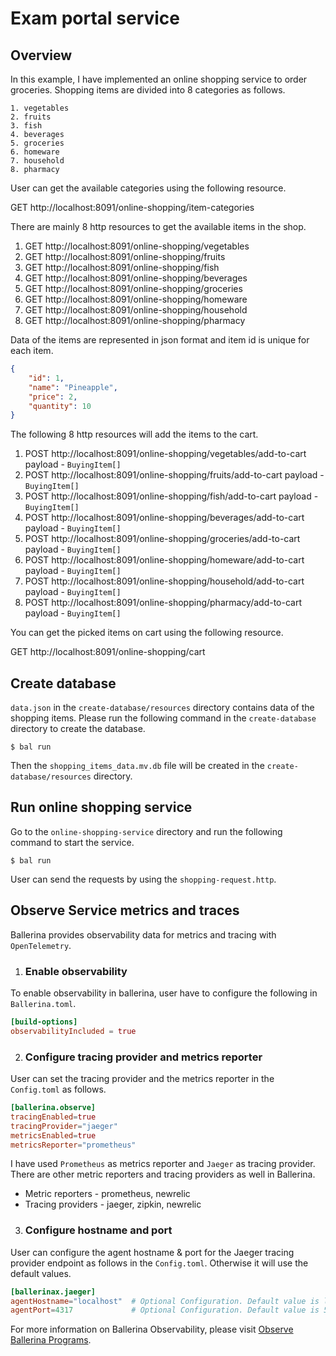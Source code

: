 # Exam portal service

## Overview

In this example, I have implemented an online shopping service to order groceries. Shopping items are divided into 8 categories as follows.

    1. vegetables
    2. fruits
    3. fish
    4. beverages
    5. groceries
    6. homeware
    7. household
    8. pharmacy

User can get the available categories using the following resource.

GET http://localhost:8091/online-shopping/item-categories

There are mainly 8 http resources to get the available items in the shop.

1. GET http://localhost:8091/online-shopping/vegetables
2. GET http://localhost:8091/online-shopping/fruits
3. GET http://localhost:8091/online-shopping/fish
4. GET http://localhost:8091/online-shopping/beverages
5. GET http://localhost:8091/online-shopping/groceries
6. GET http://localhost:8091/online-shopping/homeware
7. GET http://localhost:8091/online-shopping/household
8. GET http://localhost:8091/online-shopping/pharmacy

Data of the items are represented in json format and item id is unique for each item.

```json
{
    "id": 1,
    "name": "Pineapple",
    "price": 2,
    "quantity": 10
}
```

The following 8 http resources will add the items to the cart.

1. POST http://localhost:8091/online-shopping/vegetables/add-to-cart
    payload - `BuyingItem[]`
2. POST http://localhost:8091/online-shopping/fruits/add-to-cart
    payload - `BuyingItem[]`
3. POST http://localhost:8091/online-shopping/fish/add-to-cart
    payload - `BuyingItem[]`
4. POST http://localhost:8091/online-shopping/beverages/add-to-cart
    payload - `BuyingItem[]`
5. POST http://localhost:8091/online-shopping/groceries/add-to-cart
    payload - `BuyingItem[]`
6. POST http://localhost:8091/online-shopping/homeware/add-to-cart
    payload - `BuyingItem[]`
7. POST http://localhost:8091/online-shopping/household/add-to-cart
    payload - `BuyingItem[]`
8. POST http://localhost:8091/online-shopping/pharmacy/add-to-cart
    payload - `BuyingItem[]`

You can get the picked items on cart using the following resource.

GET http://localhost:8091/online-shopping/cart


## Create database

`data.json` in the `create-database/resources` directory contains data of the shopping items. Please run the following command in the `create-database` directory to create the database.

`$ bal run`

Then the `shopping_items_data.mv.db` file will be created in the `create-database/resources` directory.

## Run online shopping service

Go to the `online-shopping-service` directory and run the following command to start the service.

`$ bal run`

User can send the requests by using the `shopping-request.http`.


## Observe Service metrics and traces

Ballerina provides observability data for metrics and tracing with `OpenTelemetry`.

1. ### Enable observability

To enable observability in ballerina, user have to configure the following in `Ballerina.toml`.

```toml
[build-options]
observabilityIncluded = true
```

2. ### Configure tracing provider and metrics reporter

User can set the tracing provider and the metrics reporter in the `Config.toml` as follows.

```toml
[ballerina.observe]
tracingEnabled=true
tracingProvider="jaeger"
metricsEnabled=true
metricsReporter="prometheus"
```

I have used `Prometheus` as metrics reporter and `Jaeger` as tracing provider. There are other metric reporters and tracing providers as well in Ballerina.

* Metric reporters - prometheus, newrelic
* Tracing providers - jaeger, zipkin, newrelic

3. ### Configure hostname and port

User can configure the agent hostname & port for the Jaeger tracing provider endpoint as follows in the `Config.toml`. Otherwise it will use the default values.

```toml
[ballerinax.jaeger]
agentHostname="localhost"  # Optional Configuration. Default value is localhost
agentPort=4317             # Optional Configuration. Default value is 55680
```

For more information on Ballerina Observability, please visit [Observe Ballerina Programs](https://ballerina.io/learn/observe-ballerina-programs/).
